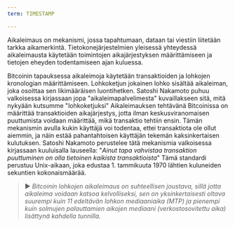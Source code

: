 ```yaml
---
term: TIMESTAMP

---
```

Aikaleimaus on mekanismi, jossa tapahtumaan, dataan tai viestiin liitetään tarkka aikamerkintä. Tietokonejärjestelmien yleisessä yhteydessä aikaleimausta käytetään toimintojen aikajärjestyksen määrittämiseen ja tietojen eheyden todentamiseen ajan kuluessa.

Bitcoinin tapauksessa aikaleimoja käytetään transaktioiden ja lohkojen kronologian määrittämiseen. Lohkoketjun jokainen lohko sisältää aikaleiman, joka osoittaa sen likimääräisen luontihetken. Satoshi Nakamoto puhuu valkoisessa kirjassaan jopa "aikaleimapalvelimesta" kuvaillakseen sitä, mitä nykyään kutsumme "lohkoketjuksi" Aikaleimauksen tehtävänä Bitcoinissa on määrittää transaktioiden aikajärjestys, jotta ilman keskusviranomaisen puuttumista voidaan määrittää, mikä transaktio tehtiin ensin. Tämän mekanismin avulla kukin käyttäjä voi todentaa, ettei transaktiota ole ollut aiemmin, ja näin estää pahantahtoisen käyttäjän tekemän kaksinkertaisen kulutuksen. Satoshi Nakamoto perustelee tätä mekanismia valkoisessa kirjassaan kuuluisalla lauseella: "*Ainut tapa vahvistaa transaktion puuttuminen on olla tietoinen kaikista transaktioista*" Tämä standardi perustuu Unix-aikaan, joka edustaa 1. tammikuuta 1970 lähtien kuluneiden sekuntien kokonaismäärää.

> ► *Bitcoinin lohkojen aikaleimaus on suhteellisen joustava, sillä jotta aikaleima voidaan katsoa kelvolliseksi, sen on yksinkertaisesti oltava suurempi kuin 11 edeltävän lohkon mediaaniaika (MTP) ja pienempi kuin solmujen palauttamien aikojen mediaani (verkostosovitettu aika) lisättynä kahdella tunnilla.*